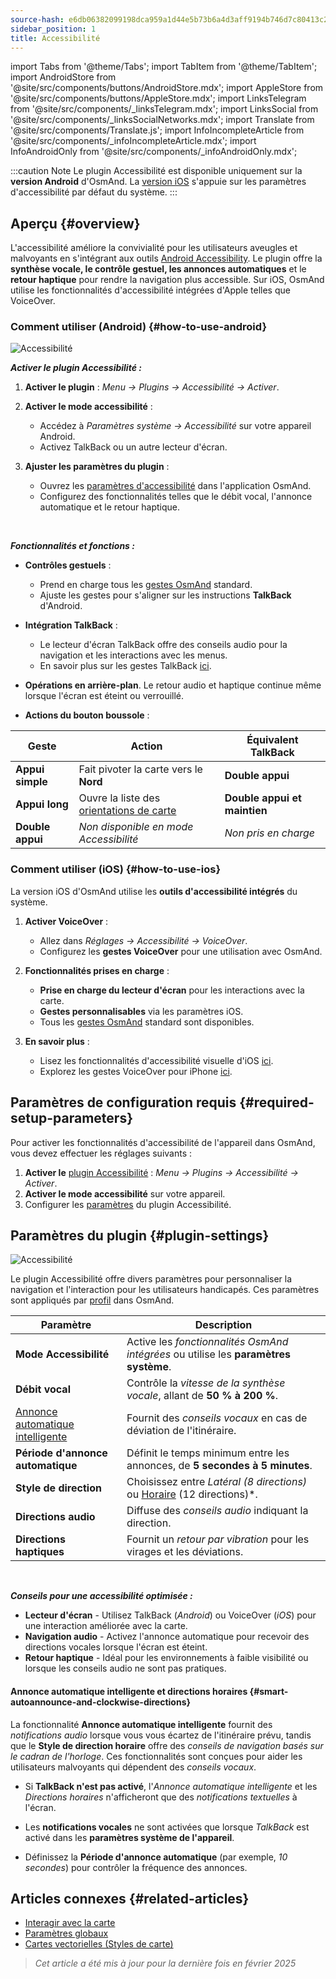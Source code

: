 ```yaml
---
source-hash: e6db06382099198dca959a1d44e5b73b6a4d3aff9194b746d7c80413c2fa0267
sidebar_position: 1
title: Accessibilité
---
```


import Tabs from '@theme/Tabs';
import TabItem from '@theme/TabItem';
import AndroidStore from '@site/src/components/buttons/AndroidStore.mdx';
import AppleStore from '@site/src/components/buttons/AppleStore.mdx';
import LinksTelegram from '@site/src/components/_linksTelegram.mdx';
import LinksSocial from '@site/src/components/_linksSocialNetworks.mdx';
import Translate from '@site/src/components/Translate.js';
import InfoIncompleteArticle from '@site/src/components/_infoIncompleteArticle.mdx';
import InfoAndroidOnly from '@site/src/components/_infoAndroidOnly.mdx';

:::caution Note
Le plugin Accessibilité est disponible uniquement sur la **version Android** d'OsmAnd. La [version iOS](#how-to-use-ios) s'appuie sur les paramètres d'accessibilité par défaut du système.
:::

## Aperçu {#overview}

L'accessibilité améliore la convivialité pour les utilisateurs aveugles et malvoyants en s'intégrant aux outils [Android Accessibility](https://www.android.com/accessibility/). Le plugin offre la **synthèse vocale, le contrôle gestuel, les annonces automatiques** et le **retour haptique** pour rendre la navigation plus accessible. Sur iOS, OsmAnd utilise les fonctionnalités d'accessibilité intégrées d'Apple telles que VoiceOver.


### Comment utiliser (Android) {#how-to-use-android}

![Accessibilité](@site/static/img/plugins/Accessibility/access_turned_off.png)

***Activer le plugin Accessibilité :***

1. **Activer le plugin** : *Menu → Plugins → Accessibilité → Activer*.

2. **Activer le mode accessibilité** :
   - Accédez à *Paramètres système → Accessibilité* sur votre appareil Android.
   - Activez TalkBack ou un autre lecteur d'écran.

3. **Ajuster les paramètres du plugin** :
   - Ouvrez les [paramètres d'accessibilité](#plugin-settings) dans l'application OsmAnd.
   - Configurez des fonctionnalités telles que le débit vocal, l'annonce automatique et le retour haptique.

<br/>

***Fonctionnalités et fonctions :***

- **Contrôles gestuels** :
   - Prend en charge tous les [gestes OsmAnd](../map/interact-with-map#gestures) standard.
   - Ajuste les gestes pour s'aligner sur les instructions **TalkBack** d'Android.

- **Intégration TalkBack** :
   - Le lecteur d'écran TalkBack offre des conseils audio pour la navigation et les interactions avec les menus.
   - En savoir plus sur les gestes TalkBack [ici](https://support.google.com/accessibility/android/answer/6151827?hl=en&ref_topic=10601570#zippy=%2Cother%2Cbasic-navigation).

- **Opérations en arrière-plan**. Le retour audio et haptique continue même lorsque l'écran est éteint ou verrouillé.

- **Actions du bouton boussole** :

| Geste | Action | Équivalent TalkBack |
|-----|-----|-----|
| **Appui simple** | Fait pivoter la carte vers le **Nord** | **Double appui** |
| **Appui long** | Ouvre la liste des [orientations de carte](../map/interact-with-map.md#map-orientation-modes) | **Double appui et maintien** |
| **Double appui** | *Non disponible en mode Accessibilité* | *Non pris en charge* |


### Comment utiliser (iOS) {#how-to-use-ios}

La version iOS d'OsmAnd utilise les **outils d'accessibilité intégrés** du système.

1. **Activer VoiceOver** :
   - Allez dans *Réglages → Accessibilité → VoiceOver*.
   - Configurez les **gestes VoiceOver** pour une utilisation avec OsmAnd.

2. **Fonctionnalités prises en charge** :
   - **Prise en charge du lecteur d'écran** pour les interactions avec la carte.
   - **Gestes personnalisables** via les paramètres iOS.
   - Tous les [gestes OsmAnd](../map/interact-with-map#gestures) standard sont disponibles.

3. **En savoir plus** :
   - Lisez les fonctionnalités d'accessibilité visuelle d'iOS [ici](https://www.apple.com/accessibility/vision/).
   - Explorez les gestes VoiceOver pour iPhone [ici](https://support.apple.com/en-gb/guide/iphone/iph3e2e2281/ios).


## Paramètres de configuration requis {#required-setup-parameters}

Pour activer les fonctionnalités d'accessibilité de l'appareil dans OsmAnd, vous devez effectuer les réglages suivants :

1. **Activer le** [plugin Accessibilité](../plugins/index.md#enable--disable) : *Menu → Plugins → Accessibilité → Activer*.
2. **Activer le mode accessibilité** sur votre appareil.
3. Configurer les [paramètres](#plugin-settings) du plugin Accessibilité.


## Paramètres du plugin {#plugin-settings}

*<Translate android="true" ids="shared_string_menu,plugins_menu_group,shared_string_accessibility,shared_string_settings"/>*

![Accessibilité](@site/static/img/plugins/Accessibility/access_.png)

Le plugin Accessibilité offre divers paramètres pour personnaliser la navigation et l'interaction pour les utilisateurs handicapés. Ces paramètres sont appliqués par [profil](../personal/profiles.md) dans OsmAnd.

| Paramètre                   | Description |
|---------------------------|-------------|
| **Mode Accessibilité**    | Active les *fonctionnalités OsmAnd intégrées* ou utilise les **paramètres système**. |
| **Débit vocal**           | Contrôle la *vitesse de la synthèse vocale*, allant de **50 % à 200 %**. |
| [Annonce automatique intelligente](#smart-autoannounce-and-clockwise-directions)    | Fournit des *conseils vocaux* en cas de déviation de l'itinéraire. |
| **Période d'annonce automatique**   | Définit le temps minimum entre les annonces, de **5 secondes à 5 minutes**. |
| **Style de direction**       | Choisissez entre *Latéral (8 directions)* ou [Horaire](#smart-autoannounce-and-clockwise-directions) (12 directions)*. |
| **Directions audio**      | Diffuse des *conseils audio* indiquant la direction. |
| **Directions haptiques**     | Fournit un *retour par vibration* pour les virages et les déviations. |

<!--
- **Mode Accessibilité**. Active des outils spéciaux qui aident les personnes handicapées à interagir avec l'application OsmAnd. Il existe trois modes : *Activé* - active les fonctionnalités OsmAnd intégrées, *Désactivé* - désactive toutes les fonctionnalités du plugin, et *Selon les paramètres système Android* - active les paramètres système Android.

- **Débit vocal**. Ajuste le débit vocal de la synthèse vocale, allant de 50 % à 200 %.

- **Annonce automatique intelligente**. Si activé, vous recevrez des annonces vocales lorsque vous vous écartez de la trace définie.

- **Période d'annonce automatique**. Il s'agit d'une annonce automatique de la direction et de la distance jusqu'à votre destination. Vous pouvez sélectionner un temps minimal entre les annonces, allant de 5 secondes à 5 minutes.

- **Style de direction**. Choisissez comment l'application OsmAnd vous notifiera des directions. *Latéral* - indique la direction vers les côtés du monde (8 directions), *Horaire* - indique les directions orientées vers le cadran de l'horloge (12 directions).

- **Directions audio**. Fournit un retour lors de la navigation en indiquant la direction vers le point cible avec du son.

- **Directions haptiques**. Ce paramètre fournit un retour haptique lors de la navigation. La vibration indique la direction vers le point cible et les déviations du chemin.
-->

<br/>

***Conseils pour une accessibilité optimisée :***

- **Lecteur d'écran** - Utilisez TalkBack (*Android*) ou VoiceOver (*iOS*) pour une interaction améliorée avec la carte.
- **Navigation audio** - Activez l'annonce automatique pour recevoir des directions vocales lorsque l'écran est éteint.
- **Retour haptique** - Idéal pour les environnements à faible visibilité ou lorsque les conseils audio ne sont pas pratiques.


#### Annonce automatique intelligente et directions horaires {#smart-autoannounce-and-clockwise-directions}

La fonctionnalité **Annonce automatique intelligente** fournit des *notifications audio* lorsque vous vous écartez de l'itinéraire prévu, tandis que le **Style de direction horaire** offre des *conseils de navigation basés sur le cadran de l'horloge*. Ces fonctionnalités sont conçues pour aider les utilisateurs malvoyants qui dépendent des *conseils vocaux*.

- Si **TalkBack n'est pas activé**, l'*Annonce automatique intelligente* et les *Directions horaires* n'afficheront que des *notifications textuelles* à l'écran.

- Les **notifications vocales** ne sont activées que lorsque *TalkBack* est activé dans les **paramètres système de l'appareil**.

- Définissez la **Période d'annonce automatique** (par exemple, *10 secondes*) pour contrôler la fréquence des annonces.


## Articles connexes {#related-articles}

- [Interagir avec la carte](../../user/map/interact-with-map.md)
- [Paramètres globaux](../../user/personal/global-settings.md)
- [Cartes vectorielles (Styles de carte)](../../user/map/vector-maps.md)

> *Cet article a été mis à jour pour la dernière fois en février 2025*